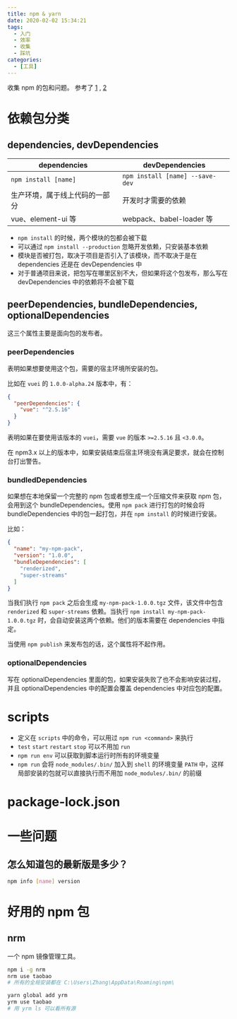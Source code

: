 ```yaml
---
title: npm & yarn
date: 2020-02-02 15:34:21
tags:
  - 入门
  - 效率
  - 收集
  - 踩坑
categories:
  - [工具]
---
```


收集 npm 的包和问题。
参考了 [1](https://segmentfault.com/a/1190000039289332) , [2](https://juejin.cn/post/6844903870578032647)

<!-- more -->

# 依赖包分类

## dependencies, devDependencies

| dependencies | devDependencies |
| --- | --- |
| `npm install [name]` | `npm install [name] --save-dev`
| 生产环境，属于线上代码的一部分 | 开发时才需要的依赖 |
| vue、element-ui 等 | webpack、babel-loader 等 |

- `npm install` 的时候，两个模块的包都会被下载
- 可以通过 `npm install --production` 忽略开发依赖，只安装基本依赖
- 模块是否被打包，取决于项目是否引入了该模块，而不取决于是在 dependencies 还是在 devDependencies 中
- 对于普通项目来说，把包写在哪里区别不大，但如果将这个包发布，那么写在 devDependencies 中的依赖将不会被下载

## peerDependencies, bundleDependencies, optionalDependencies

这三个属性主要是面向包的发布者。

### peerDependencies

表明如果想要使用这个包，需要的宿主环境所安装的包。

比如在 `vuei` 的 `1.0.0-alpha.24` 版本中，有：

```json
{
  "peerDependencies": {
    "vue": "^2.5.16"
  }
}
```

表明如果在要使用该版本的 `vuei`，需要 `vue` 的版本 `>=2.5.16` 且 `<3.0.0`。

在 npm3.x 以上的版本中，如果安装结束后宿主环境没有满足要求，就会在控制台打出警告。

### bundledDependencies

如果想在本地保留一个完整的 npm 包或者想生成一个压缩文件来获取 npm 包，会用到这个 bundleDependencies。使用 `npm pack` 进行打包的时候会将 bundleDependencies 中的包一起打包，并在 `npm install` 的时候进行安装。

比如：

```json
{
  "name": "my-npm-pack",
  "version": "1.0.0",
  "bundleDependencies": [
    "renderized",
    "super-streams"
  ]
}
```

当我们执行 `npm pack` 之后会生成  `my-npm-pack-1.0.0.tgz` 文件，该文件中包含 `renderized` 和 `super-streams` 依赖。当执行 `npm install my-npm-pack-1.0.0.tgz` 时，会自动安装这两个依赖。他们的版本需要在 dependencies 中指定。

当使用 `npm publish` 来发布包的话，这个属性将不起作用。

### optionalDependencies

写在 optionalDependencies 里面的包，如果安装失败了也不会影响安装过程，并且 optionalDependencies 中的配置会覆盖 dependencies 中对应包的配置。

# scripts

- 定义在 `scripts` 中的命令，可以用过 `npm run <command>` 来执行
- `test` `start` `restart` `stop` 可以不用加 `run`
- `npm run env` 可以获取到脚本运行时所有的环境变量
- `npm run` 会将 `node_modules/.bin/` 加入到 `shell` 的环境变量 `PATH` 中，这样局部安装的包就可以直接执行而不用加 `node_modules/.bin/` 的前缀

# package-lock.json



# 一些问题

## 怎么知道包的最新版是多少？

```bash
npm info [name] version
```

# 好用的 npm 包

## nrm

一个 npm 镜像管理工具。

```bash
npm i -g nrm
nrm use taobao
# 所有的全局安装都在 C:\Users\Zhang\AppData\Roaming\npm\
```

```bash
yarn global add yrm
yrm use taobao
# 用 yrm ls 可以看所有源
```
